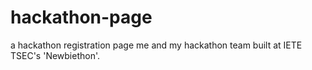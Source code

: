 # hackathon-page
a hackathon registration page me and my hackathon team built at IETE TSEC's 'Newbiethon'.
